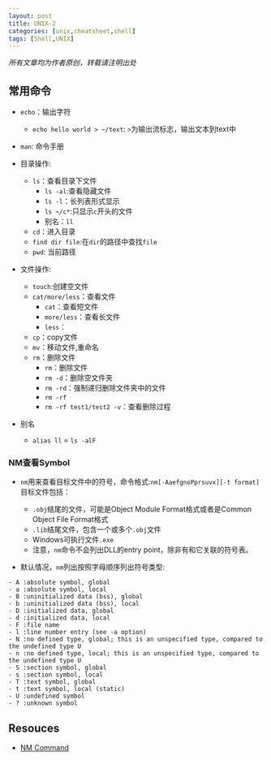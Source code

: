 ```yaml
---
layout: post
title: UNIX-2
categories: [unix,cheatsheet,shell]
tags: [Shell,UNIX]
---
```


<em>所有文章均为作者原创，转载请注明出处</em>

## 常用命令

- `echo`：输出字符
	- `echo hello world > ~/text`: `>`为输出流标志，输出文本到text中
- `man`: 命令手册
- 目录操作:	
	- `ls`：查看目录下文件
		- `ls -al`:查看隐藏文件
		- `ls -l`：长列表形式显示
		- `ls ~/c*`:只显示`c`开头的文件
		- 别名：`ll`
	- `cd`：进入目录
	- `find dir file`:在`dir`的路径中查找`file`
	- `pwd`: 当前路径

- 文件操作:
	- `touch`:创建空文件
	- `cat/more/less`：查看文件
		- `cat`：查看短文件
		- `more/less`：查看长文件
		- `less`：
	- `cp`：copy文件
	- `mv`：移动文件,重命名
	- `rm`：删除文件
		- `rm`：删除文件
		- `rm -d`：删除空文件夹
		- `rm -rd`：强制递归删除文件夹中的文件
		- `rm -rf`
		- `rm -rf test1/test2 -v`：查看删除过程
- 别名
	- `alias ll` = `ls -alF`  

### NM查看Symbol

- `nm`用来查看目标文件中的符号，命令格式:`nm[-AaefgnoPprsuvx][-t format]`目标文件包括：
	- `.obj`结尾的文件，可能是Object Module Format格式或者是Common Object File Format格式
	- `.lib`结尾文件，包含一个或多个`.obj`文件
	- Windows可执行文件`.exe`
	- 注意，`nm`命令不会列出DLL的entry point，除非有和它关联的符号表。

- 默认情况，`nm`列出按照字母顺序列出符号类型:

```
- A :absolute symbol, global
- a :absolute symbol, local
- B :uninitialized data (bss), global
- b :uninitialized data (bss), local
- D :initialized data, global
- d :initialized data, local
- F :file name
- l :line number entry (see -a option)
- N :no defined type, global; this is an unspecified type, compared to the undefined type U
- n :no defined type, local; this is an unspecified type, compared to the undefined type U
- S :section symbol, global
- s :section symbol, local
- T :text symbol, global
- t :text symbol, local (static)
- U :undefined symbol
- ? :unknown symbol
```
## Resouces

- [NM Command](https://www.mkssoftware.com/docs/man1/nm.1.asp)